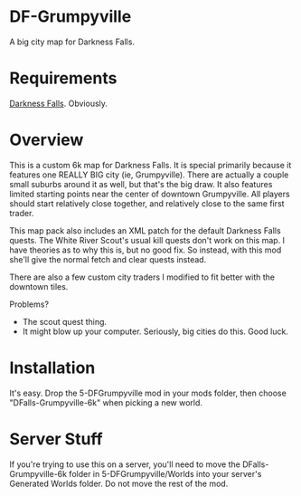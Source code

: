 # DF-Grumpyville
A big city map for Darkness Falls.

# Requirements
[Darkness Falls](https://dev.azure.com/KhaineUK/_git/DarknessFallsA20).  Obviously.

# Overview

This is a custom 6k map for Darkness Falls.  It is special primarily because it features one REALLY BIG city (ie, Grumpyville).  There are actually a couple small suburbs around it as well, but that's the big draw.
It also features limited starting points near the center of downtown Grumpyville.  All players should start relatively close together, and relatively close to the same first trader.

This map pack also includes an XML patch for the default Darkness Falls quests.  The White River Scout's usual kill quests don't work on this map.  I have theories as to why this is, but no good fix.  So instead, with this mod she'll give the normal fetch and clear quests instead.

There are also a few custom city traders I modified to fit better with the downtown tiles.

Problems?
- The scout quest thing.
- It might blow up your computer.  Seriously, big cities do this.  Good luck.
  
# Installation
It's easy.  Drop the 5-DFGrumpyville mod in your mods folder, then choose "DFalls-Grumpyville-6k" when picking a new world.

# Server Stuff
If you're trying to use this on a server, you'll need to move the DFalls-Grumpyville-6k folder in 5-DFGrumpyville/Worlds into your server's Generated Worlds folder.  Do not move the rest of the mod.

